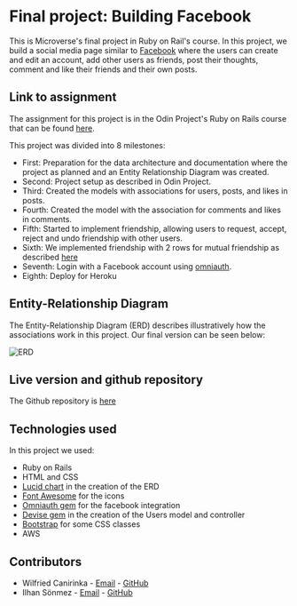 # Final project: Building Facebook

This is Microverse's final project in Ruby on Rail's course. In this project, we build a social media page similar to [Facebook][facebook] where the users can create and edit an account, add other users as friends, post their thoughts, comment and like their friends and their own posts.

## Link to assignment

The assignment for this project is in the Odin Project's Ruby on Rails course that can be found [here][assignment].

This project was divided into 8 milestones:

* First: Preparation for the data architecture and documentation where the project as planned and an Entity Relationship Diagram was created.
* Second: Project setup as described in Odin Project.
* Third: Created the models with associations for users, posts, and likes in posts.
* Fourth: Created the model with the association for comments and likes in comments.
* Fifth: Started to implement friendship, allowing users to request, accept, reject and undo friendship with other users.
* Sixth: We implemented friendship with 2 rows for mutual friendship as described [here][friendship]
* Seventh: Login with a Facebook account using [omniauth][omniauth].
* Eighth: Deploy for Heroku

## Entity-Relationship Diagram

The Entity-Relationship Diagram (ERD) describes illustratively how the associations work in this project. Our final version can be seen below:

![ERD][ERD]
## Live version and github repository

<!-- For a live version, you can visit https://friendsnet.herokuapp.com/ -->

The Github repository is [here][Repo]

## Technologies used

In this project we used:
* Ruby on Rails
* HTML and CSS
* [Lucid chart][lucid-chart] in the creation of the ERD
* [Font Awesome][font-awesome] for the icons
* [Omniauth gem][omniauth] for the facebook integration
* [Devise gem][devise] in the creation of the Users model and controller
* [Bootstrap][bootstrap] for some CSS classes
* AWS

## Contributors

* Wilfried Canirinka - [Email][email Wilfried] - [GitHub][repo WCanirinka] <br>
* Ilhan Sönmez - [Email][email ilhan] - [GitHub][repo ilhun]


<!-- Links -->
[facebook]: https://www.facebook.com/
[assignment]: https://www.theodinproject.com/courses/ruby-on-rails/lessons/final-project
[font-awesome]: https://fontawesome.com/
[omniauth]: https://github.com/omniauth/omniauth
[devise]: https://github.com/heartcombo/devise
[bootstrap]: https://getbootstrap.com/
[lucid-chart]: https://www.lucidchart.com/documents#/dashboard
[friendship]: https://explainextended.com/2009/03/07/selecting-friends/
[ERD]: https://rawcdn.githack.com/WCanirinka/facebook-clone/c4d0feccfa1c43fc03209046fe29c4b07c3f6c51/docs/image.png
[Repo]: https://github.com/WCanirinka/facebook-clone
[email ilhan]: ilhansnmz44@gmail.com
[email Wilfried]: canirinkawilfried@gmail.com
[repo ilhun]: https://github.com/300ms
[repo WCanirinka]: https://github.com/WCanirinka